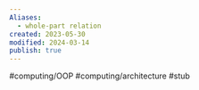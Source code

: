 ```yaml
---
Aliases:
  - whole-part relation
created: 2023-05-30
modified: 2024-03-14
publish: true
---
```


#computing/OOP #computing/architecture #stub